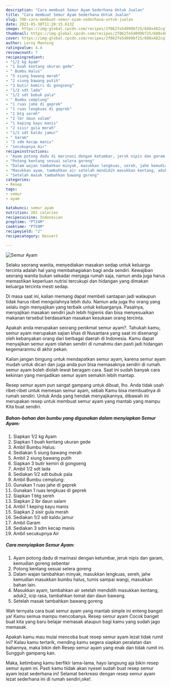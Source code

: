 ```yaml
---
description: "Cara membuat Semur Ayam Sederhana Untuk Jualan"
title: "Cara membuat Semur Ayam Sederhana Untuk Jualan"
slug: 700-cara-membuat-semur-ayam-sederhana-untuk-jualan
date: 2021-05-30T11:20:15.613Z
image: https://img-global.cpcdn.com/recipes/2f062fe5d099bf25/680x482cq70/semur-ayam-foto-resep-utama.jpg
thumbnail: https://img-global.cpcdn.com/recipes/2f062fe5d099bf25/680x482cq70/semur-ayam-foto-resep-utama.jpg
cover: https://img-global.cpcdn.com/recipes/2f062fe5d099bf25/680x482cq70/semur-ayam-foto-resep-utama.jpg
author: Leroy Manning
ratingvalue: 4.4
reviewcount: 7
recipeingredient:
- "1/2 kg Ayam"
- "1 buah kentang ukuran gede"
- " Bumbu Halus"
- "5 siung bawang merah"
- "2 siung bawang putih"
- "3 butir kemiri di gongseng"
- "1/2 sdt lada"
- "1/2 sdt bubuk pala"
- " Bumbu cemplung"
- "1 ruas jahe di geprek"
- "1 ruas lengkuas di geprek"
- "1 btg sereh"
- "2 lbr daun salam"
- "1 keping kayu manis"
- "2 sisir gula merah"
- "1/2 sdt kaldu jamur"
- " Garam"
- "3 sdm kecap manis"
- "secukupnya Air"
recipeinstructions:
- "Ayam potong dadu di marinasi dengan ketumbar, jeruk nipis dan garam, kemudian goreng sebentar"
- "Potong kentang sesuai selera goreng"
- "Dalam wajan tambahkan minyak, masukkan lengkuas, sereh, jahe kemudian masukkan bumbu halus, tumis sampai wangi, masukkan bahan lain."
- "Masukkan ayam, tambahkan air setelah mendidih masukkan kentang, aduk2, icip rasa, tambahkan tomat dan daun bawang."
- "Setelah masak tambahkan bawang goreng"
categories:
- Resep
tags:
- semur
- ayam

katakunci: semur ayam 
nutrition: 281 calories
recipecuisine: Indonesian
preptime: "PT24M"
cooktime: "PT59M"
recipeyield: "2"
recipecategory: Dessert

---
```



![Semur Ayam](https://img-global.cpcdn.com/recipes/2f062fe5d099bf25/680x482cq70/semur-ayam-foto-resep-utama.jpg)

Selaku seorang wanita, menyediakan masakan sedap untuk keluarga tercinta adalah hal yang membahagiakan bagi anda sendiri. Kewajiban seorang  wanita bukan sekadar menjaga rumah saja, namun anda juga harus memastikan keperluan nutrisi tercukupi dan hidangan yang dimakan keluarga tercinta mesti sedap.

Di masa  saat ini, kalian memang dapat membeli santapan jadi walaupun tidak harus ribet mengolahnya lebih dulu. Namun ada juga lho orang yang selalu ingin menyajikan yang terbaik untuk keluarganya. Pasalnya, menyajikan masakan sendiri jauh lebih higienis dan bisa menyesuaikan makanan tersebut berdasarkan masakan kesukaan orang tercinta. 



Apakah anda merupakan seorang penikmat semur ayam?. Tahukah kamu, semur ayam merupakan sajian khas di Nusantara yang saat ini disenangi oleh kebanyakan orang dari berbagai daerah di Indonesia. Kamu dapat menyajikan semur ayam olahan sendiri di rumahmu dan pasti jadi hidangan kegemaranmu di akhir pekan.

Kalian jangan bingung untuk mendapatkan semur ayam, karena semur ayam mudah untuk dicari dan juga anda pun bisa memasaknya sendiri di rumah. semur ayam boleh diolah lewat beragam cara. Saat ini sudah banyak cara kekinian yang menjadikan semur ayam semakin lebih mantap.

Resep semur ayam pun sangat gampang untuk dibuat, lho. Anda tidak usah ribet-ribet untuk memesan semur ayam, sebab Kamu bisa membuatnya di rumah sendiri. Untuk Anda yang hendak menyajikannya, dibawah ini merupakan resep untuk membuat semur ayam yang mantab yang mampu Kita buat sendiri.

<!--inarticleads1-->

##### Bahan-bahan dan bumbu yang digunakan dalam menyiapkan Semur Ayam:

1. Siapkan 1/2 kg Ayam
1. Siapkan 1 buah kentang ukuran gede
1. Ambil  Bumbu Halus:
1. Sediakan 5 siung bawang merah
1. Ambil 2 siung bawang putih
1. Siapkan 3 butir kemiri di gongseng
1. Ambil 1/2 sdt lada
1. Sediakan 1/2 sdt bubuk pala
1. Ambil  Bumbu cemplung:
1. Gunakan 1 ruas jahe di geprek
1. Gunakan 1 ruas lengkuas di geprek
1. Siapkan 1 btg sereh
1. Siapkan 2 lbr daun salam
1. Ambil 1 keping kayu manis
1. Siapkan 2 sisir gula merah
1. Sediakan 1/2 sdt kaldu jamur
1. Ambil  Garam
1. Sediakan 3 sdm kecap manis
1. Ambil secukupnya Air




<!--inarticleads2-->

##### Cara menyiapkan Semur Ayam:

1. Ayam potong dadu di marinasi dengan ketumbar, jeruk nipis dan garam, kemudian goreng sebentar
1. Potong kentang sesuai selera goreng
1. Dalam wajan tambahkan minyak, masukkan lengkuas, sereh, jahe kemudian masukkan bumbu halus, tumis sampai wangi, masukkan bahan lain.
1. Masukkan ayam, tambahkan air setelah mendidih masukkan kentang, aduk2, icip rasa, tambahkan tomat dan daun bawang.
1. Setelah masak tambahkan bawang goreng




Wah ternyata cara buat semur ayam yang mantab simple ini enteng banget ya! Kamu semua mampu mencobanya. Resep semur ayam Cocok banget buat kita yang baru belajar memasak ataupun bagi kamu yang sudah jago memasak.

Apakah kamu mau mulai mencoba buat resep semur ayam lezat tidak rumit ini? Kalau kamu tertarik, mending kamu segera siapkan peralatan dan bahannya, maka bikin deh Resep semur ayam yang enak dan tidak rumit ini. Sungguh gampang kan. 

Maka, ketimbang kamu berfikir lama-lama, hayo langsung aja bikin resep semur ayam ini. Pasti kamu tiidak akan nyesel sudah buat resep semur ayam lezat sederhana ini! Selamat berkreasi dengan resep semur ayam lezat sederhana ini di rumah sendiri,oke!.

